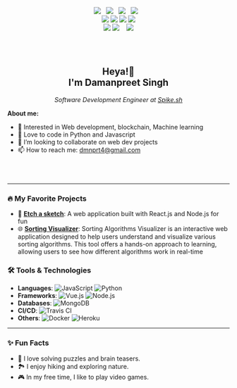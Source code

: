 <p align="center">
    <img src="https://img.shields.io/badge/javascript%20-%23F7DF1E.svg?&style=for-the-badge&logo=javascript&logoColor=white" />&nbsp;&nbsp;
    <img src="https://img.shields.io/badge/html5%20-%23e34f26.svg?&style=for-the-badge&logo=html5&logoColor=white" />&nbsp;&nbsp;
    <img src="https://img.shields.io/badge/css3%20-%231572B6.svg?&style=for-the-badge&logo=css3&logoColor=white" />&nbsp;&nbsp;
    <img src="https://img.shields.io/badge/vue.js%20-%2366BA83.svg?&style=for-the-badge&logo=vue.js&logoColor=white" />&nbsp;&nbsp;&nbsp;
    <br>
    <img src="https://img.shields.io/badge/Travis CI-black?&style=for-the-badge&logo=Travis&logoColor=black">
    <img src="https://img.shields.io/badge/-MongoDB-black?style=for-the-badge&logo=mongodb">
    <img src="https://img.shields.io/badge/docker-black?style=for-the-badge&logo=docker">
    <img src="https://img.shields.io/badge/-GitHub-181717?style=for-the-badge&logo=github">
    <br>
    <img src="https://img.shields.io/badge/python-%233776AB.svg?&style=for-the-badge&logo=python&logoColor=white">
    <img src="https://img.shields.io/badge/node.js%20-%23339933.svg?&style=for-the-badge&logo=node.js&logoColor=white" />&nbsp;&nbsp;&nbsp;
    <img src="https://img.shields.io/badge/Heroku-%235A42AD.svg?&style=for-the-badge&logo=Heroku&logoColor=white">
</p>

<br><br>
<h2 align="center">Heya!👋 <br>I'm Damanpreet Singh<br> </h2>

<p align="center">
  <em>Software Development Engineer at <a href="https://Spike.sh">Spike.sh</a></em>
</p>

**About me:**
- 👀 Interested in Web development, blockchain, Machine learning
- 🌱 Love to code in Python and Javascript
- 💞️ I’m looking to collaborate on web dev projects
- 📫 How to reach me: <a href="mailto:dmnprt4@gmail.com">dmnprt4@gmail.com</a>

<br><br>

---

### 🔥 My Favorite Projects

- 🚀 **[Etch a sketch](https://github.com/data-pirate/Etch-a-sketch/deployments/github-pages)**: A web application built with React.js and Node.js for fun
- 🌐 **[Sorting Visualizer](https://data-pirate.github.io/sorting-visulizer)**: Sorting Algorithms Visualizer is an interactive web application designed to help users understand and visualize various sorting algorithms. This tool offers a hands-on approach to learning, allowing users to see how different algorithms work in real-time

### 🛠️ Tools & Technologies

- **Languages**: ![JavaScript](https://img.shields.io/badge/-JavaScript-F7DF1E?style=flat-square&logo=javascript&logoColor=black) ![Python](https://img.shields.io/badge/-Python-3776AB?style=flat-square&logo=python&logoColor=white)
- **Frameworks**: ![Vue.js](https://img.shields.io/badge/-Vue.js-4FC08D?style=flat-square&logo=vue.js&logoColor=white) ![Node.js](https://img.shields.io/badge/-Node.js-339933?style=flat-square&logo=node.js&logoColor=white)
- **Databases**: ![MongoDB](https://img.shields.io/badge/-MongoDB-47A248?style=flat-square&logo=mongodb&logoColor=white)
- **CI/CD**: ![Travis CI](https://img.shields.io/badge/-Travis%20CI-3EAAAF?style=flat-square&logo=travis-ci&logoColor=white)
- **Others**: ![Docker](https://img.shields.io/badge/-Docker-2496ED?style=flat-square&logo=docker&logoColor=white) ![Heroku](https://img.shields.io/badge/-Heroku-430098?style=flat-square&logo=heroku&logoColor=white)
---

### ✨ Fun Facts

- 🧩 I love solving puzzles and brain teasers.
- 🏞️ I enjoy hiking and exploring nature.
- 🎮 In my free time, I like to play video games.

<!---
data-pirate/data-pirate is a ✨ special ✨ repository because its `README.md` (this file) appears on your GitHub profile.
You can click the Preview link to take a look at your changes.
--->
